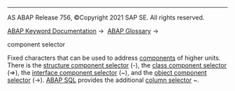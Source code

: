   

* * *

AS ABAP Release 756, ©Copyright 2021 SAP SE. All rights reserved.

[ABAP Keyword Documentation](javascript:call_link\('abenabap.htm'\)) →  [ABAP Glossary](javascript:call_link\('abenabap_glossary.htm'\)) → 

component selector

Fixed characters that can be used to address [components](javascript:call_link\('abencomponent_glosry.htm'\) "Glossary Entry") of higher units. There is the [structure component selector](javascript:call_link\('abenstructure_component_sel_glosry.htm'\) "Glossary Entry") (\-), the [class component selector](javascript:call_link\('abenclass_component_select_glosry.htm'\) "Glossary Entry") (\=>), the [interface component selector](javascript:call_link\('abeninterface_comp_selector_glosry.htm'\) "Glossary Entry") (~), and the [object component selector](javascript:call_link\('abenobject_component_select_glosry.htm'\) "Glossary Entry") (\->). [ABAP SQL](javascript:call_link\('abenabap_sql_glosry.htm'\) "Glossary Entry") provides the additional [column selector](javascript:call_link\('abentable_comp_selector_glosry.htm'\) "Glossary Entry") ~.